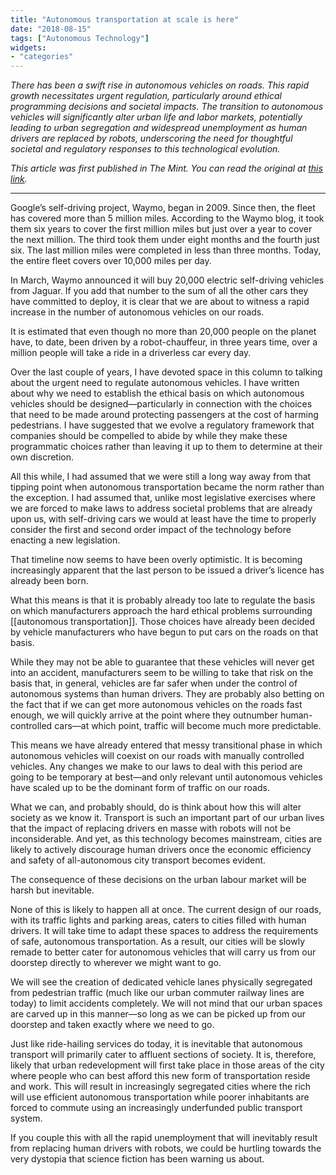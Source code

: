 ```yaml
---
title: "Autonomous transportation at scale is here"
date: "2018-08-15"
tags: ["Autonomous Technology"]
widgets: 
- "categories"
---
```


*There has been a swift rise in autonomous vehicles on roads. This rapid growth necessitates urgent regulation, particularly around ethical programming decisions and societal impacts. The transition to autonomous vehicles will significantly alter urban life and labor markets, potentially leading to urban segregation and widespread unemployment as human drivers are replaced by robots, underscoring the need for thoughtful societal and regulatory responses to this technological evolution.*
<!--more-->
*This article was first published in The Mint. You can read the original at [this link](https://www.livemint.com/Opinion/AAfkdePnIpjFrJa6zCxo5N/Autonomous-transportation-at-scale-is-here.html).*

---

Google’s self-driving project, Waymo, began in 2009. Since then, the fleet has covered more than 5 million miles. According to the Waymo blog, it took them six years to cover the first million miles but just over a year to cover the next million. The third took them under eight months and the fourth just six. The last million miles were completed in less than three months. Today, the entire fleet covers over 10,000 miles per day.

In March, Waymo announced it will buy 20,000 electric self-driving vehicles from Jaguar. If you add that number to the sum of all the other cars they have committed to deploy, it is clear that we are about to witness a rapid increase in the number of autonomous vehicles on our roads.

It is estimated that even though no more than 20,000 people on the planet have, to date, been driven by a robot-chauffeur, in three years time, over a million people will take a ride in a driverless car every day.

Over the last couple of years, I have devoted space in this column to talking about the urgent need to regulate autonomous vehicles. I have written about why we need to establish the ethical basis on which autonomous vehicles should be designed—particularly in connection with the choices that need to be made around protecting passengers at the cost of harming pedestrians. I have suggested that we evolve a regulatory framework that companies should be compelled to abide by while they make these programmatic choices rather than leaving it up to them to determine at their own discretion.

All this while, I had assumed that we were still a long way away from that tipping point when autonomous transportation became the norm rather than the exception. I had assumed that, unlike most legislative exercises where we are forced to make laws to address societal problems that are already upon us, with self-driving cars we would at least have the time to properly consider the first and second order impact of the technology before enacting a new legislation.

That timeline now seems to have been overly optimistic. It is becoming increasingly apparent that the last person to be issued a driver’s licence has already been born.

What this means is that it is probably already too late to regulate the basis on which manufacturers approach the hard ethical problems surrounding [[autonomous transportation]]. Those choices have already been decided by vehicle manufacturers who have begun to put cars on the roads on that basis.

While they may not be able to guarantee that these vehicles will never get into an accident, manufacturers seem to be willing to take that risk on the basis that, in general, vehicles are far safer when under the control of autonomous systems than human drivers. They are probably also betting on the fact that if we can get more autonomous vehicles on the roads fast enough, we will quickly arrive at the point where they outnumber human-controlled cars—at which point, traffic will become much more predictable.

This means we have already entered that messy transitional phase in which autonomous vehicles will coexist on our roads with manually controlled vehicles. Any changes we make to our laws to deal with this period are going to be temporary at best—and only relevant until autonomous vehicles have scaled up to be the dominant form of traffic on our roads.

What we can, and probably should, do is think about how this will alter society as we know it. Transport is such an important part of our urban lives that the impact of replacing drivers en masse with robots will not be inconsiderable. And yet, as this technology becomes mainstream, cities are likely to actively discourage human drivers once the economic efficiency and safety of all-autonomous city transport becomes evident.

The consequence of these decisions on the urban labour market will be harsh but inevitable.

None of this is likely to happen all at once. The current design of our roads, with its traffic lights and parking areas, caters to cities filled with human drivers. It will take time to adapt these spaces to address the requirements of safe, autonomous transportation. As a result, our cities will be slowly remade to better cater for autonomous vehicles that will carry us from our doorstep directly to wherever we might want to go.

We will see the creation of dedicated vehicle lanes physically segregated from pedestrian traffic (much like our urban commuter railway lines are today) to limit accidents completely. We will not mind that our urban spaces are carved up in this manner—so long as we can be picked up from our doorstep and taken exactly where we need to go.

Just like ride-hailing services do today, it is inevitable that autonomous transport will primarily cater to affluent sections of society. It is, therefore, likely that urban redevelopment will first take place in those areas of the city where people who can best afford this new form of transportation reside and work. This will result in increasingly segregated cities where the rich will use efficient autonomous transportation while poorer inhabitants are forced to commute using an increasingly underfunded public transport system.

If you couple this with all the rapid unemployment that will inevitably result from replacing human drivers with robots, we could be hurtling towards the very dystopia that science fiction has been warning us about.

